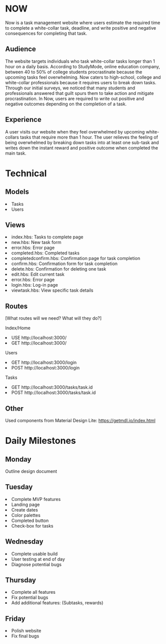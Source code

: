 # NOW
Now is a task management website where users estimate the required time to complete a white-collar task, deadline, and write positive and negative consequences for completing that task.

## Audience
The website targets individuals who task white-collar tasks longer than 1 hour on a daily basis. According to StudyMode, online education company, between 40 to 50% of college students procrastinate because the upcoming tasks feel overwhelming. Now caters to high-school, college and white-collar professionals because it requires users to break down tasks.
Through our initial surveys, we noticed that many students and professionals answered that guilt spurs them to take action and mitigate procrastination. In Now, users are required to write out positive and negative outcomes depending on the completion of a task.

## Experience
A user visits our website when they feel overwhelmed by upcoming white-collars tasks that require more than 1 hour. The user relieves the feeling of being overwhelmed by breaking down tasks into at least one sub-task and writes down the instant reward and positive outcome when completed the main task.

# Technical
## Models
<li>Tasks</li>
<li>Users</li>

## Views
<img src="/Users/yizu/Documents/GitHub/Now/PaperPrototype.jpg" alt="">
<li>index.hbs: Tasks to complete page</li>
<li>new.hbs: New task form</li>
<li>error.hbs: Error page</li>
<li>completed.hbs: Completed tasks</li>
<li>completedconfirm.hbs: Confirmation page for task completion</li>
<li>confirm.hbs: Confirmation form for task completion </li>
<li>delete.hbs: Confirmation for deleting one task</li>
<li>edit.hbs: Edit current task</li>
<li>error.hbs: Error page</li>
<li>login.hbs: Log-in page</li>
<li>viewtask.hbs: View specific task details</li>

## Routes
[What routes will we need? What will they do?]

Index/Home
<li> USE http://localhost:3000/</li>
<li> GET http://localhost:3000/</li>

Users
<li> GET http://localhost:3000/login</li>
<li> POST http://localhost:3000/login</li>

Tasks
<li> GET http://localhost:3000/tasks/task.id</li>
<li> POST http://localhost:3000/tasks/task.id</li>

## Other

Used components from Material Design Lite: https://getmdl.io/index.html

# Daily Milestones

## Monday

Outline design document

## Tuesday

<li> Complete MVP features </li>
<li>Landing page</li>
<li>Create dates</li>
<li>Color palettes</li>
<li>Completed button</li>
<li>Check-box for tasks</li>


## Wednesday

<li>Complete usable build</li>
<li>User testing at end of day</li>
<li>Diagnose potential bugs</li>

## Thursday

<li>Complete all features</li>
<li>Fix potential bugs</li>
<li>Add additional features: (Subtasks, rewards)</li>


## Friday

<li>Polish website</li>
<li>Fix final bugs</li>
